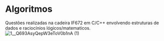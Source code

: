 # Algoritmos
          
Questões realizadas na cadeira IF672 em C/C++ envolvendo estruturas de dados e raciocínios lógicos/matematicos. ![1__Q693AsyQepW3eToV0b1nA (1)](https://github.com/agaf2/Algoritmos/assets/119670807/bb7156ca-091f-4192-bd0a-36ae5fabe49a)
